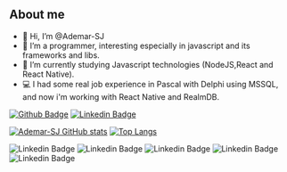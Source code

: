 ## About me

- 👋 Hi, I’m @Ademar-SJ
- 👀 I’m a programmer, interesting especially in javascript and its frameworks and libs.
- 🌱 I’m currently studying Javascript technologies (NodeJS,React and React Native).
- :computer: I had some real job experience in Pascal with Delphi using MSSQL, and now i'm working with React Native and RealmDB.

[![Github Badge](https://img.shields.io/badge/-Github-000?style=flat-square&logo=Github&logoColor=white&link=https://github.com/Ademar-SJ)](https://github.com/Ademar-SJ)
[![Linkedin Badge](https://img.shields.io/badge/-LinkedIn-blue?style=flat-square&logo=Linkedin&logoColor=white&link=https://www.linkedin.com/in/ademar-seide-junior-a8280a198/)](https://www.linkedin.com/in/ademar-seide-junior-a8280a198/)

[![Ademar-SJ GitHub stats](https://github-readme-stats.vercel.app/api?username=Ademar-SJ)](https://github.com/Ademar-SJ/github-readme-stats)
[![Top Langs](https://github-readme-stats.vercel.app/api/top-langs/?username=Ademar-SJ&layout=compact&hide=objective-C,starlark,ruby)](https://github.com/Ademar-SJ/github-readme-stats)

![Linkedin Badge](https://img.shields.io/badge/HTML5-E34F26?style=for-the-badge&logo=html5&logoColor=white)
![Linkedin Badge](https://img.shields.io/badge/CSS-239120?&style=for-the-badge&logo=css3&logoColor=white)
![Linkedin Badge](https://img.shields.io/badge/JavaScript-323330?style=for-the-badge&logo=javascript&logoColor=F7DF1E)
![Linkedin Badge](https://img.shields.io/badge/TypeScript-007ACC?style=for-the-badge&logo=typescript&logoColor=white)
![Linkedin Badge](https://img.shields.io/badge/Delphi-B22222?style=for-the-badge&logo=delphi&logoColor=white)


<!---
https://img.shields.io/badge/Insomnia-5849be?style=for-the-badge&logo=Insomnia&logoColor=white

https://img.shields.io/badge/PostgreSQL-316192?style=for-the-badge&logo=postgresql&logoColor=white

https://img.shields.io/badge/React_Native-20232A?style=for-the-badge&logo=react&logoColor=61DAFB

https://img.shields.io/badge/Node.js-43853D?style=for-the-badge&logo=node-dot-js&logoColor=white

https://img.shields.io/badge/React-20232A?style=for-the-badge&logo=react&logoColor=61DAFB

https://img.shields.io/badge/Electron-2B2E3A?style=for-the-badge&logo=electron&logoColor=9FEAF9

Ademar-SJ/Ademar-SJ is a ✨ special ✨ repository because its `README.md` (this file) appears on your GitHub profile.
You can click the Preview link to take a look at your changes.
--->
